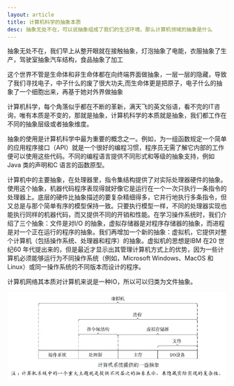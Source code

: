 ```yaml
---
layout: article
title: 计算机科学的抽象本质
desc: 抽象无处不在，可以说抽象组成了我们的生活环境，那么计算机领域的抽象是什么
---
```


抽象无处不在，我们早上从整开眼就在接触抽象，灯泡抽象了电能，衣服抽象了生产，驾驶室抽象汽车结构，食品抽象了加工

这个世界不管是生命体和非生命体都在向终端界面做抽象，一层一层的隐藏，导致了我们寻找电子，中子什么的废了很大功夫,而生命体更是把原子，电子什么的抽象了一个细胞出来，再基于她对外界做抽象

计算机科学，每个角落似乎都在不断的革新，满天飞的英文俗语，看不完的IT咨询，唯有本质是不变的，那就是抽象，计算机科学的本质就是抽象，我们都工作在不同的抽象层级或者抽象维度。
 
抽象的使用是计算机科学中最为重要的概念之一。例如，为一组函数规定一个简单的应用程序接口（API）就是一个很好的编程习惯，程序员无需了解它内部的工作便可以使用这些代码。不同的编程语言提供不同形式和等级的抽象支持，例如Java 类的声明和C 语言的函数原型。
 
计算机中的主要抽象，在处理器里，指令集结构提供了对实际处理器硬件的抽象。使用这个抽象，机器代码程序表现得就好像它是运行在一个一次只执行一条指令的处理器上。底层的硬件比抽象描述的要复杂精细得多，它并行地执行多条指令，但又总是与那个简单有序的模型保持一致。只要执行模型一样，不同的处理器实现也能执行同样的机器代码，而又提供不同的开销和性能。在学习操作系统时，我们介绍了三个抽象：文件是对I/O 的抽象，虚拟存储器是对程序存储器的抽象，而进程是对一个正在运行的程序的抽象。我们再增加一个新的抽象：虚拟机，它提供对整个计算机（包括操作系统、处理器和程序）的抽象。虚拟机的思想是IBM 在20 世纪60 年代提出来的，但是最近才显示出其管理计算机方式上的优势，因为一些计算机必须能够运行为不同操作系统（例如，Microsoft Windows、MacOS 和Linux）或同一操作系统的不同版本而设计的程序。
 
计算机网络其本质对计算机来说是一种IO，所以可以归类为文件抽象。

![计算机中的抽象](/images/computer.jpg)
